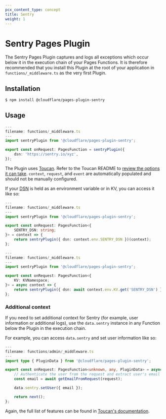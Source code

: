 ```yaml
---
pcx_content_type: concept
title: Sentry
weight: 1
---
```


# Sentry Pages Plugin

The Sentry Pages Plugin captures and logs all exceptions which occur below it in the execution chain of your Pages Functions. It is therefore recommended that you install this Plugin at the root of your application in `functions/_middleware.ts` as the very first Plugin.

## Installation

```sh
$ npm install @cloudflare/pages-plugin-sentry
```

## Usage

```ts
---
filename: functions/_middleware.ts
---
import sentryPlugin from '@cloudflare/pages-plugin-sentry';

export const onRequest: PagesFunction = sentryPlugin({
	dsn: 'https://sentry.io/xyz',
});
```

The Plugin uses [Toucan](https://github.com/robertcepa/toucan-js). Refer to the Toucan README to [review the options it can take](https://github.com/robertcepa/toucan-js#other-options). `context`, `request`, and `event` are automatically populated and should not be manually configured.

If your [DSN](https://docs.sentry.io/product/sentry-basics/dsn-explainer/) is held as an environment variable or in KV, you can access it like so:

```ts
---
filename: functions/_middleware.ts
---
import sentryPlugin from '@cloudflare/pages-plugin-sentry';

export const onRequest: PagesFunction<{
	SENTRY_DSN: string;
}> = context => {
	return sentryPlugin({ dsn: context.env.SENTRY_DSN })(context);
};
```

```ts
---
filename: functions/_middleware.ts
---
import sentryPlugin from '@cloudflare/pages-plugin-sentry';

export const onRequest: PagesFunction<{
	KV: KVNamespace;
}> = async context => {
	return sentryPlugin({ dsn: await context.env.KV.get('SENTRY_DSN') })(context);
};
```

### Additional context

If you need to set additional context for Sentry (for example, user information or additional logs), use the `data.sentry` instance in any Function below the Plugin in the execution chain.

For example, you can access `data.sentry` and set user information like so:

```ts
---
filename: functions/admin/_middleware.ts
---
import type { PluginData } from '@cloudflare/pages-plugin-sentry';

export const onRequest: PagesFunction<unknown, any, PluginData> = async ({ data, next }) => {
	// Authenticate the user from the request and extract user's email address
	const email = await getEmailFromRequest(request);

	data.sentry.setUser({ email });

	return next();
};
```

Again, the full list of features can be found in [Toucan's documentation](https://github.com/robertcepa/toucan-js#features).
